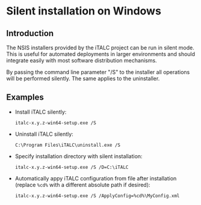 # Silent installation on Windows

## Introduction

The NSIS installers provided by the iTALC project can be run in silent mode. This is useful for automated deployments in larger environments and should integrate easily with most software distribution mechanisms.

By passing the command line parameter "/S" to the installer all operations will be performed silently. The same applies to the uninstaller.


## Examples

* Install iTALC silently:

  ```shell
  italc-x.y.z-win64-setup.exe /S
  ```

* Uninstall iTALC silently:

  ```shell
  C:\Program Files\iTALC\uninstall.exe /S
  ```

* Specify installation directory with silent installation:

  ```shell
  italc-x.y.z-win64-setup.exe /S /D=C:\iTALC
  ```

* Automatically appy iTALC configuration from file after installation (replace `%cd%` with a different absolute path if desired):

  ```shell
  italc-x.y.z-win64-setup.exe /S /ApplyConfig=%cd%\MyConfig.xml
  ```
  
